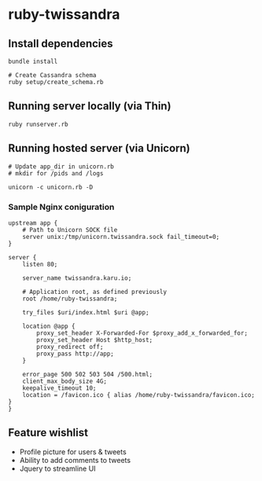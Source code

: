 ruby-twissandra
===============

## Install dependencies
```
bundle install

# Create Cassandra schema
ruby setup/create_schema.rb
```

## Running server locally (via Thin)
```
ruby runserver.rb
```

## Running hosted server (via Unicorn)
```
# Update app_dir in unicorn.rb
# mkdir for /pids and /logs

unicorn -c unicorn.rb -D
```

### Sample Nginx coniguration
```
upstream app {
    # Path to Unicorn SOCK file
    server unix:/tmp/unicorn.twissandra.sock fail_timeout=0;
}

server {
    listen 80;

    server_name twissandra.karu.io;

    # Application root, as defined previously
    root /home/ruby-twissandra;

    try_files $uri/index.html $uri @app;

    location @app {
        proxy_set_header X-Forwarded-For $proxy_add_x_forwarded_for;
        proxy_set_header Host $http_host;
        proxy_redirect off;
        proxy_pass http://app;
    }

    error_page 500 502 503 504 /500.html;
    client_max_body_size 4G;
    keepalive_timeout 10;
    location = /favicon.ico { alias /home/ruby-twissandra/favicon.ico; }
}
```

## Feature wishlist
* Profile picture for users & tweets
* Ability to add comments to tweets 
* Jquery to streamline UI
